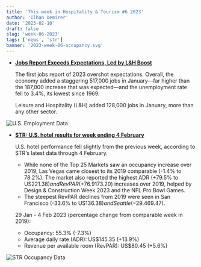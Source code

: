 ```yaml
---
title: 'This week in Hospitality & Tourism #6 2023'
author: 'Ilhan Demirer'
date: '2023-02-10'
draft: false
slug: 'week-06-2023'
tags: ['news', 'str']
banner: '2023-week-06-occupancy.svg'
---
```


- **[Jobs Report Exceeds Expectations, Led by L&H Boost](https://www.hospitalitynet.org/opinion/4114887.html)**

  The first jobs report of 2023 overshot expectations. Overall, the economy added a staggering 517,000 jobs in January—far higher than the 187,000 increase that was expected—and the unemployment rate fell to 3.4%, its lowest since 1969.

  Leisure and Hospitality (L&H) added 128,000 jobs in January, more than any other sector.

![U.S. Employment Data](/images/blogimages/2023-week-06-employment.svg)

- **[STR: U.S. hotel results for week ending 4 February](https://str.com/press-release/str-us-hotel-results-week-ending-4-february)**

  U.S. hotel performance fell slightly from the previous week, according to STR‘s latest data through 4 February.

  - While none of the Top 25 Markets saw an occupancy increase over 2019, Las Vegas came closest to its 2019 comparable (-1.4% to 78.2%). The market also reported the highest ADR (+79.5% to US$221.38) and RevPAR (+76.9% to US$173.20) increases over 2019, helped by Design & Construction Week 2023 and the NFL Pro Bowl Games.
  - The steepest RevPAR declines from 2019 were seen in San Francisco (-33.6% to US$136.38) and Seattle (-29.4% to US$69.47).

  29 Jan - 4 Feb 2023 (percentage change from comparable week in 2019):

  - Occupancy: 55.3% (-7.3%)
  - Average daily rate (ADR): US$145.35 (+13.9%)
  - Revenue per available room (RevPAR): US$80.45 (+5.6%)

![STR Occupancy Data](/images/blogimages/2023-week-06-occupancy.svg)
